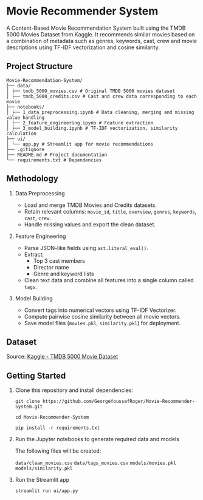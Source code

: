# Movie Recommender System

A Content-Based Movie Recommendation System built using the TMDB 5000 Movies Dataset from Kaggle. It recommends similar movies based on a combination of metadata such as genres, keywords, cast, crew and movie descriptions using TF-IDF vectorization and cosine similarity.

## Project Structure

```
Movie-Recommendation-System/
├── data/
│ ├── tmdb_5000_movies.csv # Original TMDB 5000 movies dataset
│ ├── tmdb_5000_credits.csv # Cast and crew data corresponding to each movie
├── notebooks/
│ ├── 1_data_preprocessing.ipynb # Data cleaning, merging and missing value handling
│ ├── 2_feature_engineering.ipynb # Feature extraction
│ ├── 3_model_building.ipynb # TF-IDF vectorization, similarity calculation
├── ui/
│ └── app.py # Streamlit app for movie recommendations
├── .gitignore
├── README.md # Project documentation
└── requirements.txt # Dependencies
```

## Methodology

1. Data Preprocessing

   - Load and merge TMDB Movies and Credits datasets.
   - Retain relevant columns: `movie_id`, `title`, `overview`, `genres`, `keywords`, `cast`, `crew`.
   - Handle missing values and export the clean dataset.

2. Feature Engineering

   - Parse JSON-like fields using `ast.literal_eval()`.
   - Extract:
     - Top 3 cast members
     - Director name
     - Genre and keyword lists
   - Clean text data and combine all features into a single column called `tags`.

3. Model Building
   - Convert tags into numerical vectors using TF-IDF Vectorizer.
   - Compute pairwise cosine similarity between all movie vectors.
   - Save model files (`movies.pkl`, `similarity.pkl`) for deployment.

## Dataset

Source: [Kaggle - TMDB 5000 Movie Dataset](https://www.kaggle.com/datasets/tmdb/tmdb-movie-metadata)

## Getting Started

1. Clone this repository and install dependencies:
   ```
   git clone https://github.com/GeorgeYoussefRoger/Movie-Recommender-System.git
   ```
   ```
   cd Movie-Recommender-System
   ```
   ```
   pip install -r requirements.txt
   ```
2. Run the Jupyter notebooks to generate required data and models

   The following files will be created:

   `data/clean_movies.csv` `data/tags_movies.csv`
   `models/movies.pkl` `models/similarity.pkl`

3. Run the Streamlit app
   ```
   streamlit run ui/app.py
   ```
